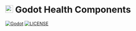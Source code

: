 # <img src="https://raw.githubusercontent.com/cluttered-code/godot-health-components/refs/heads/main/addons/health_components/health/health.svg" width="24" height="24" />  Godot Health Components

[![Godot](https://img.shields.io/badge/Godot-4.3%2b-blue?logo=godot-engine)](https://godotengine.org/download)
[![LICENSE](https://img.shields.io/badge/license-MIT-blue)](https://github.com/cluttered-code/godot-health-components/blob/main/addons/health_components/LICENSE)
